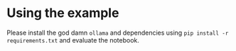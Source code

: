 # Using the example

Please install the god damn `ollama` and dependencies using `pip install -r requirements.txt` and evaluate the notebook.